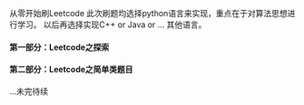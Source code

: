 从零开始刷Leetcode
此次刷题均选择python语言来实现，重点在于对算法思想进行学习。
以后再选择实现C++ or Java or ... 其他语言。
#### 第一部分：Leetcode之探索
#### 第二部分：Leetcode之简单类题目
...未完待续
